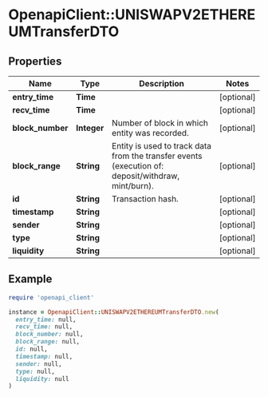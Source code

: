 # OpenapiClient::UNISWAPV2ETHEREUMTransferDTO

## Properties

| Name | Type | Description | Notes |
| ---- | ---- | ----------- | ----- |
| **entry_time** | **Time** |  | [optional] |
| **recv_time** | **Time** |  | [optional] |
| **block_number** | **Integer** | Number of block in which entity was recorded. | [optional] |
| **block_range** | **String** | Entity is used to track data from the transfer events (execution of: deposit/withdraw, mint/burn). | [optional] |
| **id** | **String** | Transaction hash. | [optional] |
| **timestamp** | **String** |  | [optional] |
| **sender** | **String** |  | [optional] |
| **type** | **String** |  | [optional] |
| **liquidity** | **String** |  | [optional] |

## Example

```ruby
require 'openapi_client'

instance = OpenapiClient::UNISWAPV2ETHEREUMTransferDTO.new(
  entry_time: null,
  recv_time: null,
  block_number: null,
  block_range: null,
  id: null,
  timestamp: null,
  sender: null,
  type: null,
  liquidity: null
)
```

